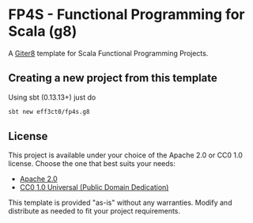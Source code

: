 # FP4S - Functional Programming for Scala (g8)

A [Giter8](https://www.foundweekends.org/giter8) template for Scala Functional Programming Projects.

## Creating a new project from this template

Using sbt (0.13.13+) just do

```bash
sbt new eff3ct0/fp4s.g8
```

## License

This project is available under your choice of the Apache 2.0 or CC0 1.0 license. Choose the one that best suits your
needs:

- [Apache 2.0](https://www.apache.org/licenses/LICENSE-2.0)
- [CC0 1.0 Universal (Public Domain Dedication)](https://creativecommons.org/publicdomain/zero/1.0/)

This template is provided "as-is" without any warranties. Modify and distribute as needed to fit your project
requirements.
